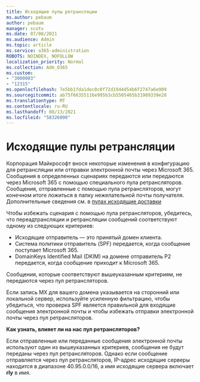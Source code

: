 ```yaml
---
title: Исходящие пулы ретрансляции
ms.author: pebaum
author: pebaum
manager: scotv
ms.date: 07/08/2021
ms.audience: Admin
ms.topic: article
ms.service: o365-administration
ROBOTS: NOINDEX, NOFOLLOW
localization_priority: Normal
ms.collection: Adm_O365
ms.custom:
- "3000003"
- "12315"
ms.openlocfilehash: 7e5bb1fda1dec0c0f72d1944d54b6f2747a6e909
ms.sourcegitcommit: ab75f66355116e995b3cb5505465b31989339e28
ms.translationtype: MT
ms.contentlocale: ru-RU
ms.lasthandoff: 08/13/2021
ms.locfileid: "58326090"
---
```

# <a name="outbound-relay-pool"></a>Исходящие пулы ретрансляции

Корпорация Майкрософт внося некоторые изменения в конфигурацию для ретрансляции или отправки электронной почты через Microsoft 365. Сообщения в определенных сценариях передаются или передаются через Microsoft 365 с помощью специального пула ретрансляторов. Сообщения, отправленные с помощью пула ретрансляторов, могут конечном итоге ложиться в папку нежелательной почты получателя. Дополнительные сведения см. в [пулах исходящие доставки](https://docs.microsoft.com/microsoft-365/security/office-365-security/high-risk-delivery-pool-for-outbound-messages#relay-pool)

Чтобы избежать сценария с помощью пула ретрансляторов, убедитесь, что переадтрансляции и ретрансляции сообщений соответствуют одному из следующих критериев:

- Исходящие отправитель — это принятый домен клиента.
- Система политики отправитель (SPF) передается, когда сообщение поступает Microsoft 365.
- DomainKeys Identified Mail (DKIM) на домене отправитель P2 передается, когда сообщение приходит к Microsoft 365.
 
Сообщения, которые соответствуют вышеуказанным критериям, не передаются через пул ретрансляторов.

Если запись MX для вашего домена указывается на сторонний или локальной сервер, используйте усиленную фильтрацию, чтобы убедиться, что проверка SPF является правильной для входящие сообщения электронной почты и чтобы избежать отправки электронной почты через пул ретрансляторов.

**Как узнать, влияет ли на нас пул ретрансляторов?**

Если отправленные или переданные сообщения электронной почты используют один из вышеуказанных критериев, сообщения не будут переданы через пул ретрансляторов. Однако если сообщение отправляется через пул ретрансляторов, IP-адрес исходящие серверы находится в диапазоне 40.95.0.0/16, а имя исходящие сервера включает **rly** в имя.


